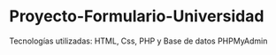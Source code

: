 # Proyecto-Formulario-Universidad
Tecnologías utilizadas: HTML, Css, PHP y Base de datos PHPMyAdmin
